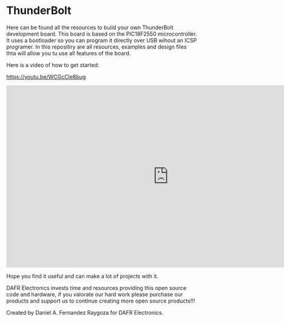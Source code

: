 # ThunderBolt
Here can be found all the resources to build your own ThunderBolt development board. This board is based on the PIC18F2550 microcontroller. It uses a bootloader so you can program it directly over USB wihout an ICSP programer. In this repositiry are all resources, examples and design files thta will allow you tu use all features of the board. 

Here is a video of how to get started:

https://youtu.be/WCGcCIe8bug

<iframe width="854" height="480" src="https://www.youtube.com/embed/WCGcCIe8bug" frameborder="0" allowfullscreen></iframe>

Hope you find it useful and can make a lot of projects with it. 

DAFR Electronics invests time and resources providing this open source code and hardware, if you valorate our hard work please purchase our products and support us to continue creating more open source products!!!

Created by Daniel A. Fernandez Raygoza for DAFR Electronics.
